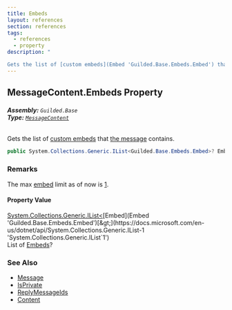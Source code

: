 ```yaml
---
title: Embeds
layout: references
section: references
tags:
  - references
  - property
description: "

Gets the list of [custom embeds](Embed 'Guilded.Base.Embeds.Embed') that [the message](Message 'Guilded.Base.Content.Message') contains."
---
```


## MessageContent.Embeds Property
###### **Assembly:** `Guilded.Base`<br/>**Type:** [`MessageContent`](MessageContent 'Guilded.Base.Content.MessageContent')

Gets the list of [custom embeds](Embed 'Guilded.Base.Embeds.Embed') that [the message](Message 'Guilded.Base.Content.Message') contains.

```csharp
public System.Collections.Generic.IList<Guilded.Base.Embeds.Embed>? Embeds { get; set; }
```

### Remarks
  
The max [embed](Embed 'Guilded.Base.Embeds.Embed') limit as of now is [1](Message.EmbedLimit 'Guilded.Base.Content.Message.EmbedLimit').

#### Property Value
[System.Collections.Generic.IList&lt;](https://docs.microsoft.com/en-us/dotnet/api/System.Collections.Generic.IList-1 'System.Collections.Generic.IList`1')[Embed](Embed 'Guilded.Base.Embeds.Embed')[&gt;](https://docs.microsoft.com/en-us/dotnet/api/System.Collections.Generic.IList-1 'System.Collections.Generic.IList`1')  
List of [Embeds](Message.Embeds 'Guilded.Base.Content.Message.Embeds')?

### See Also
- [Message](Message 'Guilded.Base.Content.Message')
- [IsPrivate](Message.IsPrivate 'Guilded.Base.Content.Message.IsPrivate')
- [ReplyMessageIds](Message.ReplyMessageIds 'Guilded.Base.Content.Message.ReplyMessageIds')
- [Content](Message.Content 'Guilded.Base.Content.Message.Content')
